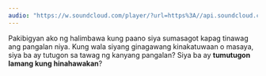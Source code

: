 ```yaml
---
audio: "https://w.soundcloud.com/player/?url=https%3A//api.soundcloud.com/tracks/1406198428%3Fsecret_token%3Ds-Lg1DSEl53Cy&color=%23ff5500&auto_play=true&hide_related=false&show_comments=true&show_user=true&show_reposts=false&show_teaser=true&visual=true"
---
```


Pakibigyan ako ng halimbawa kung paano siya sumasagot kapag tinawag ang pangalan niya. Kung wala siyang ginagawang kinakatuwaan o masaya, siya ba ay tutugon sa tawag ng kanyang pangalan? Siya ba ay <strong>tumutugon lamang kung hinahawakan</strong>?